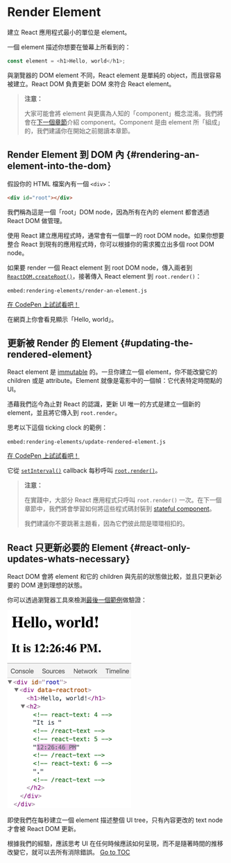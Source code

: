
# Render Element


建立 React 應用程式最小的單位是 element。

一個 element 描述你想要在螢幕上所看到的：

```js
const element = <h1>Hello, world</h1>;
```

與瀏覽器的 DOM element 不同，React element 是單純的 object，而且很容易被建立。React DOM 負責更新 DOM 來符合 React element。

>**注意：**
>
>大家可能會將 element 與更廣為人知的「component」概念混淆。我們將會在[下一個章節](./components-and-props.html)介紹 component。Component 是由 element 所「組成」的，我們建議你在開始之前閱讀本章節。

## Render Element 到 DOM 內 {#rendering-an-element-into-the-dom}

假設你的 HTML 檔案內有一個 `<div>`：

```html
<div id="root"></div>
```

我們稱為這是一個「root」DOM node，因為所有在內的 element 都會透過 React DOM 做管理。

使用 React 建立應用程式時，通常會有一個單一的 root DOM node。如果你想要整合 React 到現有的應用程式時，你可以根據你的需求獨立出多個 root DOM node。

如果要 render 一個 React element 到 root DOM node，傳入兩者到 [`ReactDOM.createRoot()`](./react-dom-client.html#createroot)，接著傳入 React element 到 `root.render()`：

`embed:rendering-elements/render-an-element.js`

[在 CodePen 上試試看吧！](https://codepen.io/gaearon/pen/ZpvBNJ?editors=1010)

在網頁上你會看見顯示「Hello, world」。

## 更新被 Render 的 Element {#updating-the-rendered-element}

React element 是 [immutable](https://en.wikipedia.org/wiki/Immutable_object) 的。一旦你建立一個 element，你不能改變它的 children 或是 attribute。Element 就像是電影中的一個幀：它代表特定時間點的 UI。

憑藉我們迄今為止對 React 的認識，更新 UI 唯一的方式是建立一個新的 element，並且將它傳入到 `root.render`。

思考以下這個 ticking clock 的範例：

`embed:rendering-elements/update-rendered-element.js`

[在 CodePen 上試試看吧！](https://codepen.io/gaearon/pen/gwoJZk?editors=1010)

它從 [`setInterval()`](https://developer.mozilla.org/en-US/docs/Web/API/WindowTimers/setInterval) callback 每秒呼叫 [`root.render()`](./react-dom.html#render)。

>**注意：**
>
>在實踐中，大部分 React 應用程式只呼叫 `root.render()` 一次。在下一個章節中，我們將會學習如何將這些程式碼封裝到 [stateful component](./state-and-lifecycle.html)。
>
>我們建議你不要跳著主題看，因為它們彼此間是環環相扣的。

## React 只更新必要的 Element {#react-only-updates-whats-necessary}

React DOM 會將 element 和它的 children 與先前的狀態做比較，並且只更新必要的 DOM 達到理想的狀態。

你可以透過瀏覽器工具來檢測[最後一個範例](https://codepen.io/gaearon/pen/gwoJZk?editors=1010)做驗證：

![DOM inspector showing granular updates](./docs/granular-dom-updates.gif)

即使我們在每秒建立一個 element 描述整個 UI tree，只有內容更改的 text node 才會被 React DOM 更新。

根據我們的經驗，應該思考 UI 在任何時候應該如何呈現，而不是隨著時間的推移改變它，就可以去所有消除錯誤。
<span style="float: footnote;"><a href="./index.html#toc">Go to TOC</a></span>
